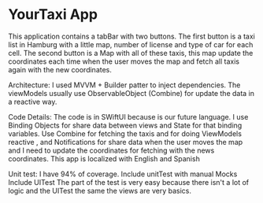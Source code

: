 # YourTaxi App

This application contains a tabBar with two buttons.
The first button is a taxi list in Hamburg with a little map, number of license and type of car for each cell.
The second button is a Map with all of these taxis, this map update the coordinates each time when the user moves the map and fetch all taxis again with the new coordinates.

Architecture:
I used MVVM + Builder patter to inject dependencies.
The viewModels usually use ObservableObject (Combine) for update the data in a reactive way.

Code Details:
The code is in SWiftUI because is our future language.
I use Binding Objects for share data between views and State for that binding variables.
Use Combine for fetching the taxis and for doing ViewModels reactive , and Notifications for share data when the user moves the map and I need to update the coordinates for fetching with the news coordinates.
This app is localized with English and Spanish

Unit test:
I have 94% of coverage.
Include unitTest with manual Mocks
Include UITest
The part of the test is very easy because there isn't a lot of logic and the UITest the same the views are very basics.

